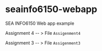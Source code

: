 # seainfo6150-webapp
SEA INFO6150 Web app example


Assignment 4 -- > File ```Assigenment4``` 

Assignment 3 -- > File ```Assigenment3``` 
